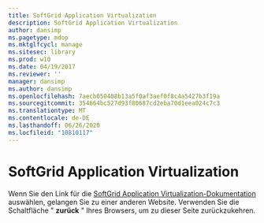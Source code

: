 ```yaml
---
title: SoftGrid Application Virtualization
description: SoftGrid Application Virtualization
author: dansimp
ms.pagetype: mdop
ms.mktglfcycl: manage
ms.sitesec: library
ms.prod: w10
ms.date: 04/19/2017
ms.reviewer: ''
manager: dansimp
ms.author: dansimp
ms.openlocfilehash: 7aecb050408b13a5f0af3aef0f8c4a5427b3f19a
ms.sourcegitcommit: 354664bc527d93f80687cd2eba70d1eea024c7c3
ms.translationtype: MT
ms.contentlocale: de-DE
ms.lasthandoff: 06/26/2020
ms.locfileid: "10810117"
---
```

# SoftGrid Application Virtualization

Wenn Sie den Link für die [SoftGrid Application Virtualization-Dokumentation](https://technet.microsoft.com/library/bb906040.aspx) auswählen, gelangen Sie zu einer anderen Website. Verwenden Sie die Schaltfläche " **zurück** " Ihres Browsers, um zu dieser Seite zurückzukehren.   

